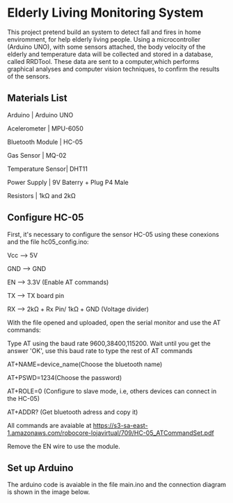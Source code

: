 # Elderly Living Monitoring System
This project pretend build an system to detect fall and fires in home enviromment, for help elderly living people. Using a microcontroller (Arduino UNO), with some
sensors attached, the body velocity of the elderly and temperature data will be collected and stored in a database, called RRDTool. These data are sent to a computer,which performs graphical analyses and computer vision techniques, to confirm the results of the sensors.

## Materials List
Arduino           | Arduino UNO

Acelerometer      | MPU-6050

Bluetooth Module  | HC-05

Gas Sensor        | MQ-02

Temperature Sensor| DHT11

Power Supply      | 9V Baterry + Plug P4 Male

Resistors         | 1kΩ and 2kΩ

## Configure HC-05
First, it's necessary to configure the sensor HC-05 using these conexions and the file hc05_config.ino:

Vcc --> 5V

GND --> GND

EN --> 3.3V (Enable AT commands)

TX  --> TX board pin

RX --> 2kΩ + Rx Pin/ 1kΩ + GND (Voltage divider)

With the file opened and uploaded, open the serial monitor and use the AT commands:

Type AT using the baud rate 9600,38400,115200. Wait until you get the answer 'OK', use this baud rate to type the rest of AT commands

AT+NAME=device_name(Choose the bluetooth name)

AT+PSWD=1234(Choose the password)

AT+ROLE=0 (Configure to slave mode, i.e, others devices can connect in the HC-05)

AT+ADDR? (Get bluetooth adress and copy it)

All commands are avaiable at https://s3-sa-east-1.amazonaws.com/robocore-lojavirtual/709/HC-05_ATCommandSet.pdf

Remove the EN wire to use the module.

## Set up Arduino

The arduino code is avaiable in the file main.ino and the connection diagram is shown in the image below.

